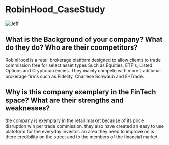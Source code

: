 # RobinHood_CaseStudy

![Jeff](https://www.google.com/url?sa=i&url=https%3A%2F%2Fwww.facebook.com%2Frobinhoodapp%2F&psig=AOvVaw2JupSJ0V4QHivmZbUP2_tL&ust=1600622309690000&source=images&cd=vfe&ved=0CAIQjRxqFwoTCNC8_fPc9esCFQAAAAAdAAAAABAD)

## What is the Background of your company? What do they do? Who are their coompetitors?

RobinHood is a retail brokerage platform designed to allow clients to trade commission free for select asset types Such as Equities, ETF's, Listed Options and Cryptocurrencies. They mainly compete with more traditional brokerage firms such as Fidelity, Charlese Schwaub and E*Trade.

## Why is this company exemplary in the FinTech space? What are their strengths and weaknesses?

the company is exemplary in the retail market because of its price disruption win per trade commission. they also have created an easy to use platoform for the everyday investor. an area they need to improve on is there credibility on the street and to the members of the financial market.